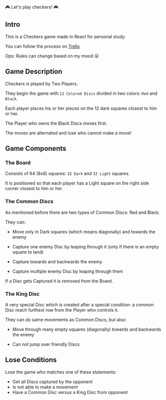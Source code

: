 :video_game: Let's play checkers! :video_game:

## Intro

This is a Checkers game made in React for personal study.

You can follow the process on
[Trello](https://trello.com/b/mjk3IU7g/checkers-board)

Ops: Rules can change based on my mood :stuck_out_tongue_winking_eye:

## Game Description

Checkers is played by Two Players.

They begin the game with `12 Colored Discs` divided in two colors: `Red` and
`Black`.

Each player places his or her pieces on the 12 dark squares closest to him or
her.

The Player who owns the Black Discs moves first.

The moves are alternated and lose who cannot make a move!

## Game Components

### The Board

Consists of 64 (8x8) squares: `32 Dark` and `32 Light` squares.

It is positioned so that each player has a Light square on the right side corner
closest to him or her.

### The Common Discs

As mentioned before there are two types of Common Discs: Red and Black.

They can:

- Move only in Dark squares (which means diagonally) and towards the enemy

- Capture one enemy Disc by leaping through it (only if there is an empty square
  to land)

- Capture towards and backwards the enemy

- Capture multiple enemy Disc by leaping through them

If a Disc gets Captured it is removed from the Board.

### The King Disc

A very special Disc which is created after a special condition: a common Disc
reach furthest row from the Player who controls it.

They can do same movements as Common Discs, but also:

- Move through many empty squares (diagonally) towards and backwards the enemy

- Can not jump over friendly Discs

## Lose Conditions

Lose the game who matches one of these statements:

- Get all Discs captured by the opponent
- Is not able to make a movement
- Have a Common Disc versus a King Disc from opponent

